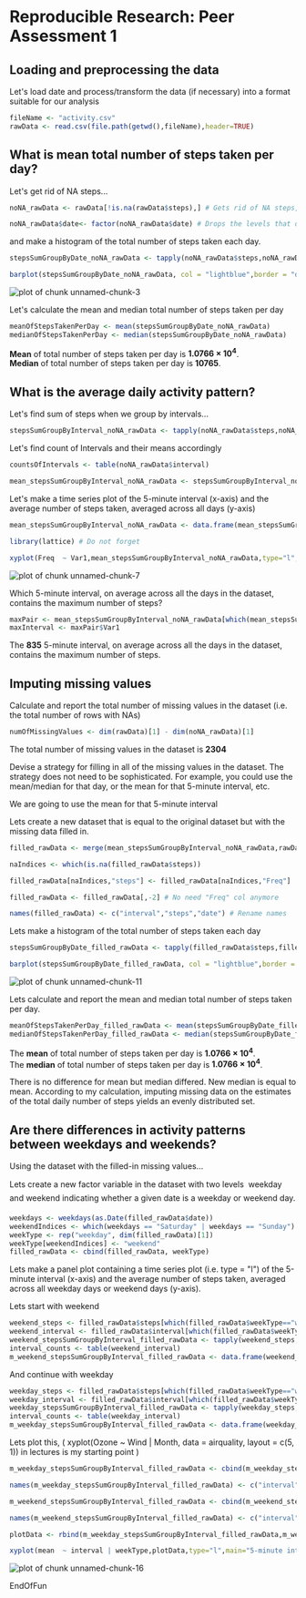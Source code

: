 # Reproducible Research: Peer Assessment 1

## Loading and preprocessing the data

Let's load date and process/transform the data (if necessary) into a format suitable for our analysis


```r
fileName <- "activity.csv"
rawData <- read.csv(file.path(getwd(),fileName),header=TRUE)
```
## What is mean total number of steps taken per day?

Let's get rid of NA steps...

```r
noNA_rawData <- rawData[!is.na(rawData$steps),] # Gets rid of NA steps, but it isn't enough so...

noNA_rawData$date<- factor(noNA_rawData$date) # Drops the levels that do not occur
```
and make a histogram of the total number of steps taken each day.

```r
stepsSumGroupByDate_noNA_rawData <- tapply(noNA_rawData$steps,noNA_rawData$date,FUN=sum) # Calculates the total number of steps taken each day

barplot(stepsSumGroupByDate_noNA_rawData, col = "lightblue",border = "dark blue", main = "Total Number of Steps Taken Each Day",las=1,las=2,xlab="Dates",ylab="Total Steps") # Makes a histogram of the total number of steps taken each day
```

![plot of chunk unnamed-chunk-3](figure/unnamed-chunk-3.png) 

Let's calculate the mean and median total number of steps taken per day

```r
meanOfStepsTakenPerDay <- mean(stepsSumGroupByDate_noNA_rawData)
medianOfStepsTakenPerDay <- median(stepsSumGroupByDate_noNA_rawData)
```
<b>Mean</b> of total number of steps taken per day is <b>1.0766 &times; 10<sup>4</sup></b>.  
<b>Median</b> of total number of steps taken per day is <b>10765</b>.

## What is the average daily activity pattern?

Let's find sum of steps when we group by intervals...

```r
stepsSumGroupByInterval_noNA_rawData <- tapply(noNA_rawData$steps,noNA_rawData$interval,FUN=sum) # Finds sum of steps when we group by intervals
```

Let's find count of Intervals and their means accordingly

```r
countsOfIntervals <- table(noNA_rawData$interval)

mean_stepsSumGroupByInterval_noNA_rawData <- stepsSumGroupByInterval_noNA_rawData / countsOfIntervals
```

Let's make a time series plot of the 5-minute interval (x-axis) and the average number of steps taken, averaged across all days (y-axis)

```r
mean_stepsSumGroupByInterval_noNA_rawData <- data.frame(mean_stepsSumGroupByInterval_noNA_rawData)

library(lattice) # Do not forget

xyplot(Freq  ~ Var1,mean_stepsSumGroupByInterval_noNA_rawData,type="l",main="5-minute interval (x-axis) \nand\n the average number of steps taken, averaged across all days (y-axis)",xlab="5-min intervals",ylab="avg. num. of steps taken",lwd=3)
```

![plot of chunk unnamed-chunk-7](figure/unnamed-chunk-7.png) 

Which 5-minute interval, on average across all the days in the dataset, contains the maximum number of steps?

```r
maxPair <- mean_stepsSumGroupByInterval_noNA_rawData[which(mean_stepsSumGroupByInterval_noNA_rawData$Freq == max(mean_stepsSumGroupByInterval_noNA_rawData$Freq)),]
maxInterval <- maxPair$Var1
```

The <b>835</b> 5-minute interval, on average across all the days in the dataset, contains the maximum number of steps.

## Imputing missing values
Calculate and report the total number of missing values in the dataset (i.e. the total number of rows with NAs)

```r
numOfMissingValues <- dim(rawData)[1] - dim(noNA_rawData)[1]
```

The total number of missing values in the dataset is <b>2304</b>  

Devise a strategy for filling in all of the missing values in the dataset. The strategy does not need to be sophisticated. For example, you could use the mean/median for that day, or the mean for that 5-minute interval, etc.

We are going to use the mean for that 5-minute interval

Lets create a new dataset that is equal to the original dataset but with the missing data filled in.


```r
filled_rawData <- merge(mean_stepsSumGroupByInterval_noNA_rawData,rawData,by.x="Var1",by.y="interval")

naIndices <- which(is.na(filled_rawData$steps))

filled_rawData[naIndices,"steps"] <- filled_rawData[naIndices,"Freq"]

filled_rawData <- filled_rawData[,-2] # No need "Freq" col anymore

names(filled_rawData) <- c("interval","steps","date") # Rename names
```

Lets make a histogram of the total number of steps taken each day 

```r
stepsSumGroupByDate_filled_rawData <- tapply(filled_rawData$steps,filled_rawData$date,FUN=sum) # Calculates the total number of steps taken each day

barplot(stepsSumGroupByDate_filled_rawData, col = "lightblue",border = "dark blue", main = "Total Number of Steps Taken Each Day",las=1,las=2,xlab="Dates",ylab="Total Steps") # Makes a histogram of the total number of steps taken each day
```

![plot of chunk unnamed-chunk-11](figure/unnamed-chunk-11.png) 

Lets calculate and report the mean and median total number of steps taken per day. 

```r
meanOfStepsTakenPerDay_filled_rawData <- mean(stepsSumGroupByDate_filled_rawData)
medianOfStepsTakenPerDay_filled_rawData <- median(stepsSumGroupByDate_filled_rawData)
```

The <b>mean</b> of total number of steps taken per day is <b>1.0766 &times; 10<sup>4</sup></b>.  
The <b>median</b> of total number of steps taken per day is <b>1.0766 &times; 10<sup>4</sup></b>.  

There is no difference for mean but median differed. New median is equal to mean. According to my calculation, imputing missing data on the estimates of the total daily number of steps yields an evenly distributed set.

## Are there differences in activity patterns between weekdays and weekends?
Using the dataset with the filled-in missing values...

Lets create a new factor variable in the dataset with two levels  weekday and weekend indicating whether a given date is a weekday or weekend day.

```r
weekdays <- weekdays(as.Date(filled_rawData$date))
weekendIndices <- which(weekdays == "Saturday" | weekdays == "Sunday")
weekType <- rep("weekday", dim(filled_rawData)[1])
weekType[weekendIndices] <- "weekend"
filled_rawData <- cbind(filled_rawData, weekType)
```

Lets make a panel plot containing a time series plot (i.e. type = "l") of the 5-minute interval (x-axis) and the average number of steps taken, averaged across all weekday days or weekend days (y-axis).

Lets start with weekend

```r
weekend_steps <- filled_rawData$steps[which(filled_rawData$weekType=="weekend")] # filter out weekdays
weekend_interval <- filled_rawData$interval[which(filled_rawData$weekType=="weekend")] # filter out weekdays
weekend_stepsSumGroupByInterval_filled_rawData <- tapply(weekend_steps,weekend_interval,FUN=sum) # Finds sum of steps when we group by intervals
interval_counts <- table(weekend_interval)
m_weekend_stepsSumGroupByInterval_filled_rawData <- data.frame(weekend_stepsSumGroupByInterval_filled_rawData/interval_counts)
```

And continue with weekday

```r
weekday_steps <- filled_rawData$steps[which(filled_rawData$weekType=="weekday")] # filter out weekdend
weekday_interval <- filled_rawData$interval[which(filled_rawData$weekType=="weekday")] # filter out weekdend
weekday_stepsSumGroupByInterval_filled_rawData <- tapply(weekday_steps,weekday_interval,FUN=sum) # Finds sum of steps when we group by intervals
interval_counts <- table(weekday_interval)
m_weekday_stepsSumGroupByInterval_filled_rawData <- data.frame(weekday_stepsSumGroupByInterval_filled_rawData/interval_counts)
```

Lets plot this, ( xyplot(Ozone ~ Wind | Month, data = airquality, layout = c(5, 1)) in lectures is my starting point )

```r
m_weekday_stepsSumGroupByInterval_filled_rawData <- cbind(m_weekday_stepsSumGroupByInterval_filled_rawData, rep("weekday",dim(m_weekday_stepsSumGroupByInterval_filled_rawData)[1]))

names(m_weekday_stepsSumGroupByInterval_filled_rawData) <- c("interval","mean", "weekType")

m_weekend_stepsSumGroupByInterval_filled_rawData <- cbind(m_weekend_stepsSumGroupByInterval_filled_rawData, rep("weekend",dim(m_weekend_stepsSumGroupByInterval_filled_rawData)[1]))

names(m_weekend_stepsSumGroupByInterval_filled_rawData) <- c("interval","mean", "weekType")

plotData <- rbind(m_weekday_stepsSumGroupByInterval_filled_rawData,m_weekend_stepsSumGroupByInterval_filled_rawData)

xyplot(mean  ~ interval | weekType,plotData,type="l",main="5-minute interval (x-axis) \nand\n the average number of steps taken,\n averaged across all (WEEKDAY-WEEKEND) days (y-axis)",xlab="5-min intervals",ylab="avg. num. of steps taken",lwd=3,layout = c(1, 2))
```

![plot of chunk unnamed-chunk-16](figure/unnamed-chunk-16.png) 

EndOfFun
